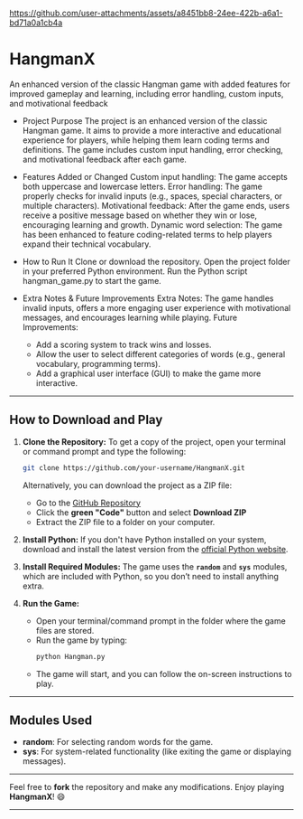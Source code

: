 

https://github.com/user-attachments/assets/a8451bb8-24ee-422b-a6a1-bd71a0a1cb4a

# HangmanX
An enhanced version of the classic Hangman game with added features for improved gameplay and learning, including error handling, custom inputs, and motivational feedback

* Project Purpose
The project is an enhanced version of the classic Hangman game. It aims to provide a more interactive and educational experience for players, while helping them learn coding terms and definitions. The game includes custom input handling, error checking, and motivational feedback after each game.

* Features Added or Changed
  Custom input handling: The game accepts both uppercase and lowercase letters.
  Error handling: The game properly checks for invalid inputs (e.g., spaces, special characters, or multiple characters).
  Motivational feedback: After the game ends, users receive a positive message based on whether they win or lose, encouraging learning and growth.
  Dynamic word selection: The game has been enhanced to feature coding-related terms to help players expand their technical vocabulary.
  
* How to Run It
  Clone or download the repository.
  Open the project folder in your preferred Python environment.
  Run the Python script hangman_game.py to start the game.
  
* Extra Notes & Future Improvements
  Extra Notes: The game handles invalid inputs, offers a more engaging user experience with motivational messages, and encourages learning while playing.
  Future Improvements:
    - Add a scoring system to track wins and losses.
    - Allow the user to select different categories of words (e.g., general vocabulary, programming terms).
    - Add a graphical user interface (GUI) to make the game more interactive.

---

## How to Download and Play

1. **Clone the Repository:**
   To get a copy of the project, open your terminal or command prompt and type the following:
   ```bash
   git clone https://github.com/your-username/HangmanX.git
   ```

   Alternatively, you can download the project as a ZIP file:
   - Go to the [GitHub Repository](https://github.com/your-username/HangmanX)
   - Click the **green "Code"** button and select **Download ZIP**
   - Extract the ZIP file to a folder on your computer.

2. **Install Python:**
   If you don't have Python installed on your system, download and install the latest version from the [official Python website](https://www.python.org/downloads/).

3. **Install Required Modules:**
   The game uses the **`random`** and **`sys`** modules, which are included with Python, so you don’t need to install anything extra.

4. **Run the Game:**
   - Open your terminal/command prompt in the folder where the game files are stored.
   - Run the game by typing:
     ```bash
     python Hangman.py
     ```
   - The game will start, and you can follow the on-screen instructions to play.

---

## Modules Used

- **random**: For selecting random words for the game.
- **sys**: For system-related functionality (like exiting the game or displaying messages).

---

Feel free to **fork** the repository and make any modifications. Enjoy playing **HangmanX**! 😄

---




